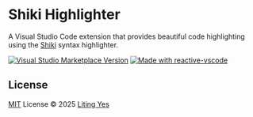 # Shiki Highlighter

A Visual Studio Code extension that provides beautiful code highlighting using the [Shiki](https://shiki.style/) syntax highlighter.

<a href="https://marketplace.visualstudio.com/items?itemName=litingyes.shiki-vscode" target="__blank"><img src="https://img.shields.io/visual-studio-marketplace/v/litingyes.shiki-vscode.svg?color=eee&amp;label=VS%20Code%20Marketplace&logo=visual-studio-code" alt="Visual Studio Marketplace Version" /></a>
<a href="https://kermanx.github.io/reactive-vscode/" target="__blank"><img src="https://img.shields.io/badge/made_with-reactive--vscode-%23007ACC?style=flat&labelColor=%23229863"  alt="Made with reactive-vscode" /></a>

## License

[MIT](./LICENSE.md) License © 2025 [Liting Yes](https://github.com/litingyes)

